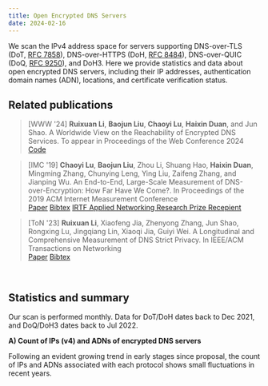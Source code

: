 ```yaml
---
title: Open Encrypted DNS Servers
date: 2024-02-16
---
```


We scan the IPv4 address space for servers supporting DNS-over-TLS (DoT, [RFC 7858](https://datatracker.ietf.org/doc/html/rfc7858)), DNS-over-HTTPS (DoH, [RFC 8484](https://datatracker.ietf.org/doc/html/rfc8484)), DNS-over-QUIC (DoQ, [RFC 9250](https://datatracker.ietf.org/doc/html/rfc9250)), and DoH3.
Here we provide statistics and data about open encrypted DNS servers, including their IP addresses, authentication domain names (ADN), locations, and certificate verification status.

## Related publications

> [WWW '24] **Ruixuan Li**, **Baojun Liu**, **Chaoyi Lu**, **Haixin Duan**, and Jun Shao. A Worldwide View on the Reachability of Encrypted DNS Services. To appear in Proceedings of the Web Conference 2024 <br>
<a class="btn btn-outline-primary btn-page-header" href="https://github.com/lrxgoat/DoE_Reachability/" target="_blank" rel="noopener">Code</a>


> [IMC '19] **Chaoyi Lu**, **Baojun Liu**, Zhou Li, Shuang Hao, **Haixin Duan**, Mingming Zhang, Chunying Leng, Ying Liu, Zaifeng Zhang, and Jianping Wu. An End-to-End, Large-Scale Measurement of DNS-over-Encryption: How Far Have We Come?. In Proceedings of the 2019 ACM Internet Measurement Conference <br>
<a class="btn btn-outline-primary btn-page-header" href="/files/3355369.3355580.pdf" target="_blank" rel="noopener">Paper</a>
<a class="btn btn-outline-primary btn-page-header" href="/files/acm_3355369.3355580.bib" target="_blank" rel="noopener">Bibtex</a>
<a class="btn btn-outline-primary btn-page-header" href="https://www.irtf.org/anrp/" target="_blank" rel="noopener">IRTF Applied Networking Research Prize Recepient</a>


> [ToN '23] **Ruixuan Li**, Xiaofeng Jia, Zhenyong Zhang, Jun Shao, Rongxing Lu, Jingqiang Lin, Xiaoqi Jia, Guiyi Wei. A Longitudinal and Comprehensive Measurement of DNS Strict Privacy. In IEEE/ACM Transactions on Networking <br>
<a class="btn btn-outline-primary btn-page-header" href="/files/A_Longitudinal_and_Comprehensive_Measurement_of_DNS_Strict_Privacy.pdf" target="_blank" rel="noopener">Paper</a>
<a class="btn btn-outline-primary btn-page-header" href="/files/IEEE Xplore Citation BibTeX Download 2023.11.11.4.34.55.bib" target="_blank" rel="noopener">Bibtex</a>

<br>

## Statistics and summary

Our scan is performed monthly.
Data for DoT/DoH dates back to Dec 2021, and DoQ/DoH3 dates back to Jul 2022.

**A) Count of IPs (v4) and ADNs of encrypted DNS servers**

Following an evident growing trend in early stages since proposal, the count of IPs and ADNs associated with each protocol shows small fluctuations in recent years.

<div id="graph_a" style="height: 650%"></div>

<br>
<br>

**B) Validity of certificates**

Invalid certificates, especially self-signed certificates, still pose as a substantial issue for open DoT servers (>30% of all).
The same problem is minor for other protocols.

<div id="graph_b" style="height: 350%"></div>

<!-- graphs -->
  <script type="text/javascript" src="https://fastly.jsdelivr.net/npm/echarts@5.4.3/dist/echarts.min.js"></script>
  <script type="text/javascript">
    var dom = document.getElementById('graph_a');
    var myChart = echarts.init(dom, null, {
      renderer: 'canvas',
      useDirtyRect: false
    });
    var app = {};
    var option;
    const colors = [
  '#2A8DCE',
  '#D9982D'
];
const dot = [['2021-12', 7833, 2247], ['2022-01', 10440, 2484], ['2022-02', 10554, 2493], ['2022-03', 10843, 2472], ['2022-04', 9928, 2508], ['2022-05', 9401, 2535], ['2022-06', 9325, 2578], ['2022-07', 9623, 2907], ['2022-08', 9260, 2750], ['2022-09', 8914, 2544], ['2022-10', 9200, 2579], ['2022-11', 10706, 2885], ['2022-12', 10102, 2759], ['2023-01', 9773, 2658], ['2023-02', 9494, 2559], ['2023-03', 9224, 2457], ['2023-04', 9005, 2415], ['2023-10', 16315, 1384], ['2023-11', 15707, 1395], ['2023-12', 12969, 1362], ['2024-01', 14356, 1415], ['2024-02', 14229, 1394]];
const dot_x = dot.map(function (item) {
  return item[0];
});
const dot_ipcount = dot.map(function (item) {
  return item[1];
});
const dot_adncount = dot.map(function (item) {
  return item[2];
});
const doh = [['2021-12', 4735, 1005], ['2022-01', 6009, 2884], ['2022-02', 6441, 3130], ['2022-03', 4495, 1245], ['2022-04', 5268, 1279], ['2022-05', 4819, 1322], ['2022-06', 4204, 1355], ['2022-07', 4235, 1566], ['2022-08', 4154, 1496], ['2022-09', 4414, 1519], ['2022-10', 4468, 1551], ['2022-11', 4685, 1502], ['2022-12', 4587, 1413], ['2023-01', 4531, 1366], ['2023-02', 4481, 1316], ['2023-03', 4428, 1279], ['2023-04', 4380, 1252], ['2023-10', 5205, 571], ['2023-11', 4496, 528], ['2023-12', 4364, 544], ['2024-01', 5071, 604], ['2024-02', 4364, 1]];
const doh_x = doh.map(function (item) {
  return item[0];
});
const doh_ipcount = doh.map(function (item) {
  return item[1];
});
const doh_adncount = doh.map(function (item) {
  return item[2];
});
const doq = [['2022-07', 1569, 30], ['2022-08', 1722, 51], ['2022-09', 1705, 66], ['2022-10', 1868, 98], ['2022-11', 1910, 101], ['2022-12', 2830, 253], ['2023-03', 3451, 389], ['2023-04', 2294, 395], ['2023-05', 2334, 480], ['2023-10', 3239, 227], ['2023-11', 3321, 273], ['2023-12', 3357, 307], ['2024-01', 3369, 296], ['2024-02', 3357, 223]];
const doq_x = doq.map(function (item) {
  return item[0];
});
const doq_ipcount = doq.map(function (item) {
  return item[1];
});
const doq_adncount = doq.map(function (item) {
  return item[2];
});
const doh3 = [['2022-07', 69, 2], ['2022-08', 188, 2], ['2022-09', 140, 2], ['2022-10', 180, 2], ['2022-11', 79, 5], ['2022-12', 74, 4], ['2023-03', 168, 4], ['2023-04', 99, 3], ['2023-05', 95, 3], ['2023-10', 2175, 36], ['2023-11', 2190, 34], ['2023-12', 2384, 33], ['2024-01', 2479, 45], ['2024-02', 2190, 32]];const doh3_x = doh3.map(function (item) {
  return item[0];
});
const doh3_ipcount = doh3.map(function (item) {
  return item[1];
});
const doh3_adncount = doh3.map(function (item) {
  return item[2];
});
var graph_width = '39%';
var graph_hight = '40%';
option = {
  color: colors,
  tooltip: {
    trigger: 'axis',
  },
  toolbox: {
    feature: {
      saveAsImage: { show: true }
    }
  },
  grid: [
    //0 dot
    { height: graph_hight, width: graph_width, left: '5%' },
    //1 doh
    {
      height: graph_hight,
      width: graph_width,
      left: '5%',
      bottom: '3%'
    },
    //2 doq
    { height: graph_hight, width: graph_width, left: '55%' },
    //3 doh3
    { height: graph_hight, width: graph_width, left: '55%', bottom: '3%'}
  ],
  title: [
    { text: 'DOT', left: '23%' },
    { text: 'DOH', left: '23%', bottom: '40%' },
    { text: 'DOQ', left: '73%' },
    { text: 'DOH3', left: '73%', bottom: '40%' }
  ],
  xAxis: [
    {
      show: true, //隐藏了x轴
      type: 'category',
      gridIndex: 0, //对应前面grid的索引位置（第一个）
      axisTick: {
        alignWithLabel: true
      },
      axisLabel: {
        // interval:showNum,  //x轴显示的数量，我这里是动态算的
      },
      data: dot_x
    },
    ////////////
    {
      type: 'category',
      gridIndex: 1, //对应前面grid的索引位置（第二个）
      axisTick: {
        alignWithLabel: true
      },
      axisLabel: {
        //interval:showNum,
      },
      data: doh_x
    },
    ////////////
    {
      type: 'category',
      gridIndex: 2,
      axisTick: {
        alignWithLabel: true
      },
      axisLabel: {
        //interval:showNum,
      },
      data: doq_x
    },
    ////////////
    {
      type: 'category',
      gridIndex: 3,
      axisTick: {
        alignWithLabel: true
      },
      axisLabel: {
        //interval:showNum,
      },
      data: doh3_x
    },
  ],
  yAxis: [
    {
      type: 'value',
      gridIndex: 0,
      name: 'IP Count',
      splitLine: { show: true },
      nameLocation: 'middle',
      nameTextStyle: {
        padding: 30
      },
      position: 'left',
      axisLine: {
        lineStyle: {
          color: colors[0]
        }
      },
      axisLabel: {
        formatter: '{value}'
      }
    },
    {
      type: 'value',
      gridIndex: 0,
      nameLocation: 'middle',
      name: 'ADN Count',
      nameTextStyle: {
        padding: 30
      },
      splitLine: { show: false },
      position: 'right',
      axisLine: {
        lineStyle: {
          color: colors[1]
        }
      },
      axisLabel: {
        formatter: '{value}'
      }
    },
    /////////////////
    {
      type: 'value',
      gridIndex: 1,
      name: 'IP Count',
      nameTextStyle: {
        padding: 30
      },
      position: 'left',
      nameLocation: 'middle',
      splitLine: { show: false },
      axisLine: {
        lineStyle: {
          color: colors[0]
        }
      },
      axisLabel: {
        formatter: '{value}',
        textStyle: {
          fontSize: 12 //y轴坐标轴上的字体大小
        }
      }
    },
    {
      type: 'value',
      gridIndex: 1,
      name: 'ADN Count',
      nameTextStyle: {
        padding: 30
      },
      nameLocation: 'middle',
      position: 'right',
      splitLine: { show: false },
      axisLine: {
        lineStyle: {
          color: colors[1]
        }
      },
      axisLabel: {
        formatter: '{value}',
        textStyle: {
          fontSize: 12 //y轴坐标轴上的字体大小
        }
      }
    },
    //////////////////
    {
      type: 'value',
      gridIndex: 2,
      name: 'IP Count',
      nameTextStyle: {
        padding: 30
      },
      position: 'left',
      nameLocation: 'middle',
      splitLine: { show: false },
      axisLine: {
        lineStyle: {
          color: colors[0]
        }
      },
      axisLabel: {
        formatter: '{value}',
        textStyle: {
          fontSize: 12 //y轴坐标轴上的字体大小
        }
      }
    },
    {
      type: 'value',
      gridIndex: 2,
      name: 'ADN Count',
      nameTextStyle: {
        padding: 30
      },
      nameLocation: 'middle',
      position: 'right',
      splitLine: { show: false },
      axisLine: {
        lineStyle: {
          color: colors[1]
        }
      },
      axisLabel: {
        formatter: '{value}',
        textStyle: {
          fontSize: 12 //y轴坐标轴上的字体大小
        }
      }
    },
    //////////////
    {
      type: 'value',
      gridIndex: 3,
      name: 'IP Count',
      nameTextStyle: {
        padding: 30
      },
      position: 'left',
      nameLocation: 'middle',
      splitLine: { show: false },
      axisLine: {
        lineStyle: {
          color: colors[0]
        }
      },
      axisLabel: {
        formatter: '{value}',
        textStyle: {
          fontSize: 12 //y轴坐标轴上的字体大小
        }
      }
    },
    {
      type: 'value',
      gridIndex: 3,
      name: 'ADN Count',
      nameTextStyle: {
        padding: 30
      },
      nameLocation: 'middle',
      position: 'right',
      splitLine: { show: false },
      axisLine: {
        lineStyle: {
          color: colors[1]
        }
      },
      axisLabel: {
        formatter: '{value}',
        textStyle: {
          fontSize: 12 //y轴坐标轴上的字体大小
        }
      }
    }
  ],
  series: [
    {
      name: 'DOT IP Count',
      type: 'bar',
      xAxisIndex: 0,
      yAxisIndex: 0,
      data: dot_ipcount,
      color: colors[0],
      barMaxWidth: 20
    },
    {
      name: 'DOT ADN Count',
      type: 'line',
      xAxisIndex: 0,
      yAxisIndex: 1,
      data: dot_adncount,
      color: colors[1]
    },
    ////////////////
    {
      name: 'DOH IP Count',
      type: 'bar',
      xAxisIndex: 1,
      yAxisIndex: 2,
      data: doh_ipcount,
      color: colors[0],
      barMaxWidth: 20
    },
    {
      name: 'DOH ADN Count',
      type: 'line',
      xAxisIndex: 1,
      yAxisIndex: 3,
      data: doh_adncount,
      color: colors[1]
    },
    ////////////////
    {
      name: 'DOQ IP Count',
      type: 'bar',
      xAxisIndex: 2,
      yAxisIndex: 4,
      data: doq_ipcount,
      color: colors[0],
      barMaxWidth: 20
    },
    {
      name: 'DOQ ADN Count',
      type: 'line',
      xAxisIndex: 2,
      yAxisIndex: 5,
      data: doq_adncount,
      color: colors[1]
    },
    ////////////////
    {
      name: 'DOH3 IP Count',
      type: 'bar',
      xAxisIndex: 3,
      yAxisIndex: 6,
      data: doh3_ipcount,
      color: colors[0],
      barMaxWidth: 20
    },
    {
      name: 'DOH3 ADN Count',
      type: 'line',
      xAxisIndex: 3,
      yAxisIndex: 7,
      data: doh3_adncount,
      color: colors[1]
    },
  ]
};
    if (option && typeof option === 'object') {
      myChart.setOption(option);
    }

    window.addEventListener('resize', myChart.resize);
  </script>

<!-- graph b -->
<script type="text/javascript">
    var dom = document.getElementById('graph_b');
    var myChart = echarts.init(dom, null, {
      renderer: 'canvas',
      useDirtyRect: false
    });
    var app = {};
    
    var option;

const valid = [['2021-12', 0.7760755776841568, 0.9324181626187962, 0, 0], ['2022-01', 0.6272988505747127, 0.7109335996005991, 0, 0], ['2022-02', 0.6227022929694902, 0.7404129793510325, 0, 0], ['2022-03', 0.6085031817762612, 0.9276974416017798, 0, 0], ['2022-04', 0.6645850120870266, 0.936408504176158, 0, 0], ['2022-05', 0.6997127965110095, 0.9223905374559037, 0, 0], ['2022-06', 0.6913672922252011, 0.9112749762131304, 0, 0], ['2022-07', 0.6895978385118986, 0.9010625737898466, 0.9974506054811982, 1.0], ['2022-08', 0.7014038876889849, 0.8991333654309099, 0.9936120789779327, 1.0], ['2022-09', 0.7293022212250393, 0.8994109651110104, 0.9847507331378299, 1.0], ['2022-10', 0.7204347826086956, 0.9015219337511191, 0.9753747323340471, 1.0], ['2022-11', 0.6301139547917056, 0.9054429028815368, 0.9664921465968587, 1.0], ['2022-12', 0.649574341714512, 0.8968824940047961, 0.9614840989399294, 1.0], ['2023-01', 0.6582420955694259, 0.8874420657691459, 0, 0], ['2023-02', 0.6687381504107858, 0.8917652309752288, 0, 0], ['2023-03', 0.6835429314830876, 0.8873080397470642, 0.944943494639235, 1.0], ['2023-04', 0.6957245974458635, 0.8872146118721461, 0.9350479511769835, 1.0], ['2023-10', 0.6250076616610482, 0.8975984630163305, 0.9617165791911083, 0.9972413793103448], ['2023-11', 0.6625708282931178, 0.9332740213523132, 0.959349593495935, 0.997716894977169], ['2023-12', 0.6201711774230858, 0.9319431714023831, 0.9579982126899017, 0.99748322147651], ['2024-01', 0.7038172192811368, 0.8964701242358509, 0.9531018106262986, 0.9971762807583703], ['2024-02', 0.7144563918757467, 0.9319431714023831, 0.9579982126899017, 0.997716894977169]];

const valid_x = valid.map(function (item) {
  return item[0];
});
const valid_dot = valid.map(function (item) {
  return item[1];
});
const valid_doh = valid.map(function (item) {
  return item[2];
});
const valid_doq = valid.map(function (item) {
  return item[3];
});
const valid_doh3 = valid.map(function (item) {
  return item[4];
});

const self_signed = [['2021-12', 0.16992212434571685, 0.013093980992608237, 0, 0], ['2022-01', 0.3282567049808429, 0.0068230986853053755, 0, 0], ['2022-02', 0.3349440970248247, 0.007297003570874088, 0, 0], ['2022-03', 0.34971871253343173, 0.012458286985539488, 0, 0], ['2022-04', 0.28807413376309426, 0.012148823082763858, 0, 0], ['2022-05', 0.2514626103605999, 0.015148371031334302, 0, 0], ['2022-06', 0.2551206434316354, 0.017602283539486202, 0, 0], ['2022-07', 0.25033773251584746, 0.018417945690672965, 0.0025493945188017845, 0.0], ['2022-08', 0.23855291576673865, 0.01853635050553683, 0.005807200929152149, 0.0], ['2022-09', 0.212474758806372, 0.02084277299501586, 0.00997067448680352, 0.0], ['2022-10', 0.22554347826086957, 0.020590868397493287, 0.011777301927194861, 0.0], ['2022-11', 0.3182327666728937, 0.017502668089647812, 0.015183246073298429, 0.0], ['2022-12', 0.2939021975846367, 0.01591454109439721, 0.01696113074204947, 0.0], ['2023-01', 0.2814898188887752, 0.017214742882365925, 0, 0], ['2023-02', 0.2676427217189804, 0.012720374916313323, 0, 0], ['2023-03', 0.25314397224631396, 0.012195121951219513, 0.01883512025499855, 0.0], ['2023-04', 0.23986674069961134, 0.012100456621004566, 0.023103748910200523, 0.0], ['2023-10', 0.31467974256818876, 0.02862632084534102, 0.009262117937635072, 0.001379310344827586], ['2023-11', 0.2806392054497995, 0.023354092526690393, 0.011141222523336344, 0.0013698630136986301], ['2023-12', 0.31567584239339963, 0.02383134738771769, 0.011319630622579685, 0.0012583892617449664], ['2024-01', 0.23216773474505434, 0.03036876355748373, 0.011872959335114277, 0.0004033884630899556], ['2024-02', 0.22334668634478883, 0.02383134738771769, 0.011319630622579685, 0.0013698630136986301]];
const self_signed_x = self_signed.map(function (item) {
  return item[0];
});
const self_signed_dot = self_signed.map(function (item) {
  return item[1];
});
const self_signed_doh = self_signed.map(function (item) {
  return item[2];
});
const self_signed_doq = self_signed.map(function (item) {
  return item[3];
});
const self_signed_doh3 = self_signed.map(function (item) {
  return item[4];
});

option = {
  title: [
    {
      text: 'Valid',
      left: '25%'
    },
    {
      text: 'Self-signed',
      left: '73%'
    }
  ],
  tooltip: {
    trigger: 'axis'
  },
  legend: [
    {
      data: ['DOT', 'DOH', 'DOQ', 'DOH3'],
      left: '41%',
      top: '2.5%'
    }
  ],
  grid: [
    {
      left: '3%',
      bottom: '3%',
      width: '45%',
      containLabel: true
    },
    {
      left: '50%',
      bottom: '3%',
      width: '45%',
      containLabel: true
    }
  ],
  toolbox: {
    feature: {
      saveAsImage: { show: true }
    }
  },
  xAxis: [
    {
      gridIndex: 0,
      type: 'category',
      boundaryGap: false,
      data: valid_x
    },
    {
      gridIndex: 1,
      type: 'category',
      boundaryGap: false,
      data: self_signed_x,
    }
  ],
  yAxis: [
    {
      gridIndex: 0,
      type: 'value'
    },
    {
      gridIndex: 1,
      type: 'value'
    }
  ],
  series: [
    {
      name: 'DOT',
      type: 'line',
      stack: 'Total',
      xAxisIndex: 0,
      yAxisIndex: 0,
      data: valid_dot
    },
    {
      name: 'DOH',
      type: 'line',
      // stack: 'Total',
      xAxisIndex: 0,
      yAxisIndex: 0,
      data: valid_doh
    },
    {
      name: 'DOQ',
      type: 'line',
      // stack: 'Total',
      xAxisIndex: 0,
      yAxisIndex: 0,
      data: valid_doq
    },
    {
      name: 'DOH3',
      type: 'line',
      // stack: 'Total',
      xAxisIndex: 0,
      yAxisIndex: 0,
      data: valid_doh3
    },
    ////////////////////
    {
      name: 'DOT',
      type: 'line',
      // stack: 'Total',
      xAxisIndex: 1,
      yAxisIndex: 1,
      data: self_signed_dot
    },
    {
      name: 'DOH',
      type: 'line',
      // stack: 'Total',
      xAxisIndex: 1,
      yAxisIndex: 1,
      data: self_signed_doh
    },
    {
      name: 'DOQ',
      type: 'line',
      // stack: 'Total',
      xAxisIndex: 1,
      yAxisIndex: 1,
      data: self_signed_doq
    },
    {
      name: 'DOH3',
      type: 'line',
      // stack: 'Total',
      xAxisIndex: 1,
      yAxisIndex: 1,
      data: self_signed_doh3
    },
  ]
};


    if (option && typeof option === 'object') {
      myChart.setOption(option);
    }

    window.addEventListener('resize', myChart.resize);
  </script>

<br>

## Raw data

We provide open access to raw data from the two most recent scans.
Drop us an [email](mailto:luchaoyi@tsinghua.edu.cn) if you need scanning results from other months.

| Description         | DoT servers                                | DoH servers                                | DoQ servers                                | DoH3 servers                                 |
| ------------ | ------------------------------------------ | ------------------------------------------ | ------------------------------------------ | -------------------------------------------- |
| February 2024 (IPv4) | [dot-202402.json](/files/dot-2024-02.json) | [doh-202402.json](/files/doh-2024-02.json) | [doq-202402.json](/files/doq-2024-02.json) | [doh3-202402.json](/files/doh3-2024-02.json) |
| January 2024 (IPv4) | [dot-202401.json](/files/dot-2024-01.json) | [doh-202401.json](/files/doh-2024-01.json) | [doq-202401.json](/files/doq-2024-01.json) | [doh3-202401.json](/files/doh3-2024-01.json) |
| DoE domains (with IPv6) | [dot-domain-v6.txt](/files/dot-domain-v6.txt) | [doh-domain-v6.txt](/files/doh-domain-v6.txt) | [doq-domain-v6.txt](/files/doq-domain-v6.txt) | [doh3-domain-v6.txt](/files/doh3-domain-v6.txt) |
